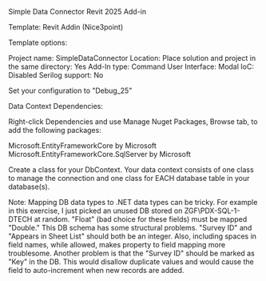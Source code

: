 Simple Data Connector Revit 2025 Add-in

Template: Revit Addin (Nice3point)

Template options:

Project name: 	SimpleDataConnector
Location: 	<folder>
Place solution and project in the same directory: Yes
Add-In type: 	Command
User Interface: Modal
IoC: 		Disabled
Serilog support: No

Set your configuration to "Debug_25"

Data Context Dependencies:

Right-click Dependencies and use Manage Nuget Packages, Browse tab, to add the following packages:

Microsoft.EntityFrameworkCore by Microsoft
Microsoft.EntityFrameworkCore.SqlServer by Microsoft

Create a class for your DbContext. Your data context consists of one class to manage the connection and one class for EACH database table in your database(s). 

Note: Mapping DB data types to .NET data types can be tricky. For example in this exercise, I just picked an unused DB stored on ZGF\PDX-SQL-1-DTECH at random. "Float" (bad choice for these fields) must be mapped "Double."  This DB schema has some structural problems. "Survey ID" and "Appears in Sheet List" should both be an integer. Also, including spaces in field names, while allowed, makes property to field mapping more troublesome. Another problem is that the "Survey ID" should be marked as "Key" in the DB. This would disallow duplicate values and would cause the field to auto-increment when new records are added.
